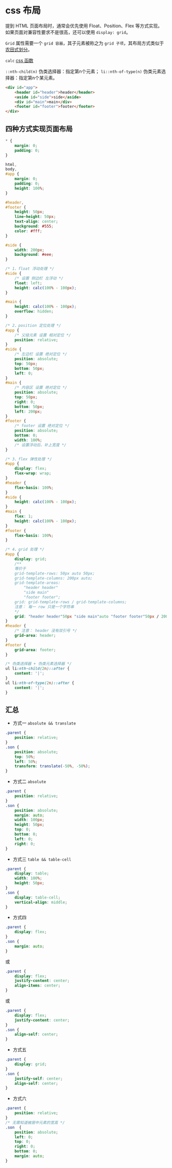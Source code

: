 # css 布局

提到 HTML 页面布局时，通常会优先使用 Float、Position、Flex 等方式实现。如果页面对兼容性要求不是很高，还可以使用 `display: grid`。

`Grid` 属性需要一个 `grid 容器`，其子元素被称之为 `grid 子项`，其布局方式类似于[农田式划分](https://www.zhangxinxu.com/wordpress/2018/11/display-grid-css-css3/)。

`calc` [css 函数](https://developer.mozilla.org/zh-CN/docs/Web/CSS/calc)

`::nth-child(n)` 伪类选择器：指定第n个元素； `li::nth-of-type(n)` 伪类元素选择器：指定第n个某元素。

```html
<div id="app">
    <header id="header">header</header>
    <aside id="side">side</aside>
    <div id="main">main</div>
    <footer id="footer">footer</footer>
</div>
```

## 四种方式实现页面布局

```css
* {
    margin: 0;
    padding: 0;
}

html,
body,
#app {
    margin: 0;
    padding: 0;
    height: 100%;
}

#header,
#footer {
    height: 50px;
    line-height: 50px;
    text-align: center;
    background: #555;
    color: #fff;
}

#side {
    width: 200px;
    background: #eee;
}

/* 1、float 浮动处理 */
#side {
    /* 设置 侧边栏 左浮动 */
    float: left;
    height: calc(100% - 100px);
}

#main {
    height: calc(100% - 100px);
    overflow: hidden;
}

/* 2、position 定位处理 */
#app {
    /* 父级元素 设置 相对定位 */
    position: relative;
}
#side {
    /* 左边栏 设置 绝对定位 */
    position: absolute;
    top: 50px;
    bottom: 50px;
    left: 0;
}
#main {
    /* 内容区 设置 绝对定位 */
    position: absolute;
    top: 50px;
    right: 0;
    bottom: 50px;
    left: 200px;
}
#footer {
    /* footer 设置 绝对定位 */
    position: absolute;
    bottom: 0;
    width: 100%;
    /* 设置浮动后，补上宽度 */
}

/* 3、flex 弹性处理 */
#app {
    display: flex;
    flex-wrap: wrap;
}
#header {
    flex-basis: 100%;
}
#side {
    height: calc(100% - 100px);
}
#main {
    flex: 1;
    height: calc(100% - 100px);
}
#footer {
    flex-basis: 100%;
}

/* 4、grid 处理 */
#app {
    display: grid;
    /**
    等价于
    grid-template-rows: 50px auto 50px;
    grid-template-columns: 200px auto;
    grid-template-areas: 
        "header header" 
        "side main" 
        "footer footer";
    grid: grid-template-rows / grid-template-columns;
    注意： 每一 row 只是一个字符串
    */
    grid: "header header"50px "side main"auto "footer footer"50px / 200px auto;
}
#header {
    /* 注意： header 没有双引号 */
    grid-area: header;
}
#footer {
    grid-area: footer;
}

/* 伪类选择器 + 伪类元素选择器 */
ul li:nth-child(2n)::after {
    content: '|';
}
ul li:nth-of-type(2n)::after {
    content: '|';
}
```

## 汇总

* 方式一 `absolute && translate`

```css
.parent {
    position: relative;
}
.son {
    position: absolute;
    top: 50%;
    left: 50%;
    transform: translate(-50%, -50%);
}
```

* 方式二 `absolute`

```css
.parent {
    position: relative;
}
.son {
    position: absolute;
    margin: auto;
    width: 100px;
    height: 50px;
    top: 0;
    bottom: 0;
    left: 0;
    right: 0;
}
```

* 方式三 `table && table-cell`

```css
.parent {
    display: table;
    width: 100%;
    height: 50px;
}
.son {
    display: table-cell;
    vertical-align: middle;
}
```

* 方式四

```css
.parent {
    display: flex;
} 
.son {
    margin: auto;
}
```

或

```css
.parent {
    display: flex;
    justify-content: center;
    align-items: center;
}
```

或

```css
.parent {
    display: flex;
    justify-content: center;
}
.son {
    align-self: center;
}
```

* 方式五

```css
.parent {
    display: grid;
}
.son {
    justify-self: center; 
    align-self: center;
}
```

* 方式六

````css
.parent {
    position: relative;
}
/* 无需知道被居中元素的宽高 */
.son  {
    position: absolute;
    left: 0;
    top: 0;
    right: 0;
    bottom: 0;
    margin: auto;
}
````